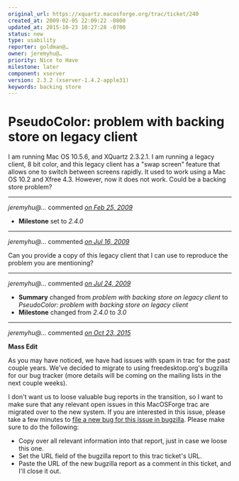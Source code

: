 ```yaml
---
original_url: https://xquartz.macosforge.org/trac/ticket/240
created_at: 2009-02-05 22:09:22 -0800
updated_at: 2015-10-23 10:27:28 -0700
status: new
type: usability
reporter: goldman@…
owner: jeremyhu@…
priority: Nice to Have
milestone: later
component: xserver
version: 2.3.2 (xserver-1.4.2-apple31)
keywords: backing store
---
```


PseudoColor: problem with backing store on legacy client
========================================================


I am running Mac OS 10.5.6, and XQuartz 2.3.2.1. I am running a legacy client, 8 bit color, and this legacy client has a "swap screen" feature that allows one to switch between screens rapidly. It used to work using a Mac OS 10.2 and Xfree 4.3. However, now it does not work. Could be a backing store problem?



---

*jeremyhu@…* commented *[on Feb 25, 2009](https://xquartz.macosforge.org/trac/ticket/240#comment:1 "February 25, 2009 at 6:51 PM PST")*

-   **Milestone** set to *2.4.0*



---

*jeremyhu@…* commented *[on Jul 16, 2009](https://xquartz.macosforge.org/trac/ticket/240#comment:2 "July 16, 2009 at 4:31 PM PDT")*

Can you provide a copy of this legacy client that I can use to reproduce the problem you are mentioning?



---

*jeremyhu@…* commented *[on Jul 24, 2009](https://xquartz.macosforge.org/trac/ticket/240#comment:3 "July 24, 2009 at 11:41 PM PDT")*

-   **Summary** changed from *problem with backing store on legacy client* to *PseudoColor: problem with backing store on legacy client*
-   **Milestone** changed from *2.4.0* to *3.0*



---

*jeremyhu@…* commented *[on Oct 23, 2015](https://xquartz.macosforge.org/trac/ticket/240#comment:432 "October 23, 2015 at 10:27 AM PDT")*

**Mass Edit**

As you may have noticed, we have had issues with spam in trac for the past couple years. We've decided to migrate to using freedesktop.org's bugzilla for our bug tracker (more details will be coming on the mailing lists in the next couple weeks).

I don't want us to loose valuable bug reports in the transition, so I want to make sure that any relevant open issues in this MacOSForge trac are migrated over to the new system. If you are interested in this issue, please take a few minutes to [file a new bug for this issue in bugzilla](https://bugs.freedesktop.org/enter_bug.cgi?product=XQuartz&component=New%20Bugs). Please make sure to do the following:

-   Copy over all relevant information into that report, just in case we loose this one.
-   Set the URL field of the bugzilla report to this trac ticket's URL.
-   Paste the URL of the new bugzilla report as a comment in this ticket, and I'll close it out.



